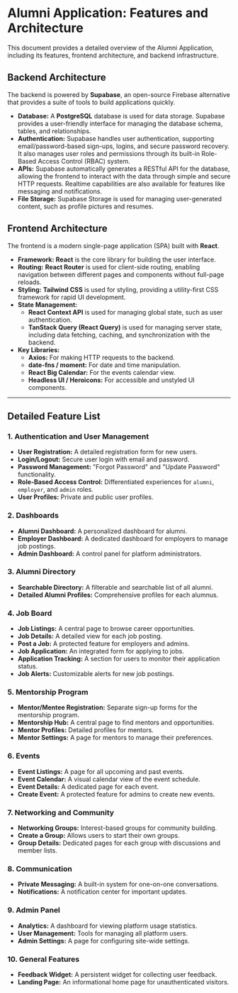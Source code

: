 # Alumni Application: Features and Architecture

This document provides a detailed overview of the Alumni Application, including its features, frontend architecture, and backend infrastructure.

## Backend Architecture

The backend is powered by **Supabase**, an open-source Firebase alternative that provides a suite of tools to build applications quickly.

*   **Database:** A **PostgreSQL** database is used for data storage. Supabase provides a user-friendly interface for managing the database schema, tables, and relationships.
*   **Authentication:** Supabase handles user authentication, supporting email/password-based sign-ups, logins, and secure password recovery. It also manages user roles and permissions through its built-in Role-Based Access Control (RBAC) system.
*   **APIs:** Supabase automatically generates a RESTful API for the database, allowing the frontend to interact with the data through simple and secure HTTP requests. Realtime capabilities are also available for features like messaging and notifications.
*   **File Storage:** Supabase Storage is used for managing user-generated content, such as profile pictures and resumes.

## Frontend Architecture

The frontend is a modern single-page application (SPA) built with **React**.

*   **Framework:** **React** is the core library for building the user interface.
*   **Routing:** **React Router** is used for client-side routing, enabling navigation between different pages and components without full-page reloads.
*   **Styling:** **Tailwind CSS** is used for styling, providing a utility-first CSS framework for rapid UI development.
*   **State Management:**
    *   **React Context API** is used for managing global state, such as user authentication.
    *   **TanStack Query (React Query)** is used for managing server state, including data fetching, caching, and synchronization with the backend.
*   **Key Libraries:**
    *   **Axios:** For making HTTP requests to the backend.
    *   **date-fns / moment:** For date and time manipulation.
    *   **React Big Calendar:** For the events calendar view.
    *   **Headless UI / Heroicons:** For accessible and unstyled UI components.

---

## Detailed Feature List

### 1. Authentication and User Management
*   **User Registration:** A detailed registration form for new users.
*   **Login/Logout:** Secure user login with email and password.
*   **Password Management:** "Forgot Password" and "Update Password" functionality.
*   **Role-Based Access Control:** Differentiated experiences for `alumni`, `employer`, and `admin` roles.
*   **User Profiles:** Private and public user profiles.

### 2. Dashboards
*   **Alumni Dashboard:** A personalized dashboard for alumni.
*   **Employer Dashboard:** A dedicated dashboard for employers to manage job postings.
*   **Admin Dashboard:** A control panel for platform administrators.

### 3. Alumni Directory
*   **Searchable Directory:** A filterable and searchable list of all alumni.
*   **Detailed Alumni Profiles:** Comprehensive profiles for each alumnus.

### 4. Job Board
*   **Job Listings:** A central page to browse career opportunities.
*   **Job Details:** A detailed view for each job posting.
*   **Post a Job:** A protected feature for employers and admins.
*   **Job Application:** An integrated form for applying to jobs.
*   **Application Tracking:** A section for users to monitor their application status.
*   **Job Alerts:** Customizable alerts for new job postings.

### 5. Mentorship Program
*   **Mentor/Mentee Registration:** Separate sign-up forms for the mentorship program.
*   **Mentorship Hub:** A central page to find mentors and opportunities.
*   **Mentor Profiles:** Detailed profiles for mentors.
*   **Mentor Settings:** A page for mentors to manage their preferences.

### 6. Events
*   **Event Listings:** A page for all upcoming and past events.
*   **Event Calendar:** A visual calendar view of the event schedule.
*   **Event Details:** A dedicated page for each event.
*   **Create Event:** A protected feature for admins to create new events.

### 7. Networking and Community
*   **Networking Groups:** Interest-based groups for community building.
*   **Create a Group:** Allows users to start their own groups.
*   **Group Details:** Dedicated pages for each group with discussions and member lists.

### 8. Communication
*   **Private Messaging:** A built-in system for one-on-one conversations.
*   **Notifications:** A notification center for important updates.

### 9. Admin Panel
*   **Analytics:** A dashboard for viewing platform usage statistics.
*   **User Management:** Tools for managing all platform users.
*   **Admin Settings:** A page for configuring site-wide settings.

### 10. General Features
*   **Feedback Widget:** A persistent widget for collecting user feedback.
*   **Landing Page:** An informational home page for unauthenticated visitors.
